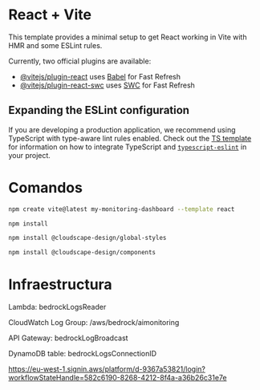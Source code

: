 # React + Vite

This template provides a minimal setup to get React working in Vite with HMR and some ESLint rules.

Currently, two official plugins are available:

- [@vitejs/plugin-react](https://github.com/vitejs/vite-plugin-react/blob/main/packages/plugin-react) uses [Babel](https://babeljs.io/) for Fast Refresh
- [@vitejs/plugin-react-swc](https://github.com/vitejs/vite-plugin-react/blob/main/packages/plugin-react-swc) uses [SWC](https://swc.rs/) for Fast Refresh

## Expanding the ESLint configuration

If you are developing a production application, we recommend using TypeScript with type-aware lint rules enabled. Check out the [TS template](https://github.com/vitejs/vite/tree/main/packages/create-vite/template-react-ts) for information on how to integrate TypeScript and [`typescript-eslint`](https://typescript-eslint.io) in your project.

# Comandos

```bash
npm create vite@latest my-monitoring-dashboard --template react

npm install

npm install @cloudscape-design/global-styles

npm install @cloudscape-design/components
```

# Infraestructura

Lambda: bedrockLogsReader

CloudWatch Log Group: /aws/bedrock/aimonitoring

API Gateway: bedrockLogBroadcast

DynamoDB table: bedrockLogsConnectionID

https://eu-west-1.signin.aws/platform/d-9367a53821/login?workflowStateHandle=582c6190-8268-4212-8f4a-a36b26c31e7e

